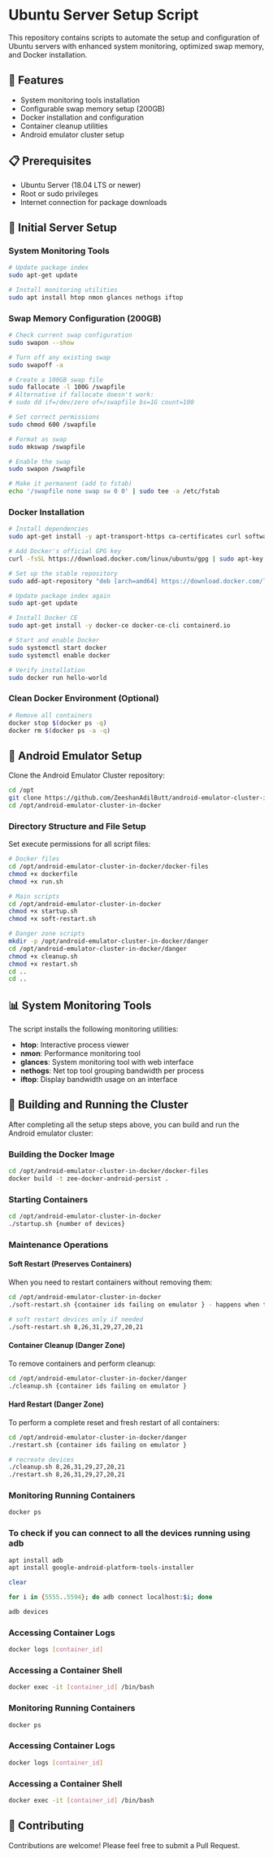 # Ubuntu Server Setup Script

This repository contains scripts to automate the setup and configuration of Ubuntu servers with enhanced system monitoring, optimized swap memory, and Docker installation.

## 🚀 Features

- System monitoring tools installation
- Configurable swap memory setup (200GB)
- Docker installation and configuration
- Container cleanup utilities
- Android emulator cluster setup

## 📋 Prerequisites

- Ubuntu Server (18.04 LTS or newer)
- Root or sudo privileges
- Internet connection for package downloads

## 🔧 Initial Server Setup

### System Monitoring Tools

```bash
# Update package index
sudo apt-get update

# Install monitoring utilities
sudo apt install htop nmon glances nethogs iftop
```

### Swap Memory Configuration (200GB)

```bash
# Check current swap configuration
sudo swapon --show

# Turn off any existing swap
sudo swapoff -a

# Create a 100GB swap file
sudo fallocate -l 100G /swapfile
# Alternative if fallocate doesn't work:
# sudo dd if=/dev/zero of=/swapfile bs=1G count=100

# Set correct permissions
sudo chmod 600 /swapfile

# Format as swap
sudo mkswap /swapfile

# Enable the swap
sudo swapon /swapfile

# Make it permanent (add to fstab)
echo '/swapfile none swap sw 0 0' | sudo tee -a /etc/fstab
```

### Docker Installation

```bash
# Install dependencies
sudo apt-get install -y apt-transport-https ca-certificates curl software-properties-common

# Add Docker's official GPG key
curl -fsSL https://download.docker.com/linux/ubuntu/gpg | sudo apt-key add -

# Set up the stable repository
sudo add-apt-repository "deb [arch=amd64] https://download.docker.com/linux/ubuntu $(lsb_release -cs) stable"

# Update package index again
sudo apt-get update

# Install Docker CE
sudo apt-get install -y docker-ce docker-ce-cli containerd.io

# Start and enable Docker
sudo systemctl start docker
sudo systemctl enable docker

# Verify installation
sudo docker run hello-world
```

### Clean Docker Environment (Optional)
```bash
# Remove all containers
docker stop $(docker ps -q)
docker rm $(docker ps -a -q)
```

## 📁 Android Emulator Setup

Clone the Android Emulator Cluster repository:

```bash
cd /opt
git clone https://github.com/ZeeshanAdilButt/android-emulator-cluster-in-docker.git
cd /opt/android-emulator-cluster-in-docker
```

### Directory Structure and File Setup

Set execute permissions for all script files:

```bash
# Docker files
cd /opt/android-emulator-cluster-in-docker/docker-files
chmod +x dockerfile
chmod +x run.sh

# Main scripts
cd /opt/android-emulator-cluster-in-docker
chmod +x startup.sh
chmod +x soft-restart.sh

# Danger zone scripts
mkdir -p /opt/android-emulator-cluster-in-docker/danger
cd /opt/android-emulator-cluster-in-docker/danger
chmod +x cleanup.sh
chmod +x restart.sh
cd .. 
cd .. 
```

## 📊 System Monitoring Tools

The script installs the following monitoring utilities:

- **htop**: Interactive process viewer
- **nmon**: Performance monitoring tool
- **glances**: System monitoring tool with web interface
- **nethogs**: Net top tool grouping bandwidth per process
- **iftop**: Display bandwidth usage on an interface


## 🚀 Building and Running the Cluster

After completing all the setup steps above, you can build and run the Android emulator cluster:

### Building the Docker Image
```bash
cd /opt/android-emulator-cluster-in-docker/docker-files
docker build -t zee-docker-android-persist .
```

### Starting Containers
```bash
cd /opt/android-emulator-cluster-in-docker
./startup.sh {number of devices}
```

### Maintenance Operations

#### Soft Restart (Preserves Containers)
When you need to restart containers without removing them:
```bash
cd /opt/android-emulator-cluster-in-docker
./soft-restart.sh {container ids failing on emulator } - happens when the resources are not shared equally

# soft restart devices only if needed
./soft-restart.sh 8,26,31,29,27,20,21
```

#### Container Cleanup (Danger Zone)
To remove containers and perform cleanup:
```bash
cd /opt/android-emulator-cluster-in-docker/danger
./cleanup.sh {container ids failing on emulator }
```

#### Hard Restart (Danger Zone)
To perform a complete reset and fresh restart of all containers:
```bash
cd /opt/android-emulator-cluster-in-docker/danger
./restart.sh {container ids failing on emulator }

# recreate devices
./cleanup.sh 8,26,31,29,27,20,21
./restart.sh 8,26,31,29,27,20,21
```

### Monitoring Running Containers
```bash
docker ps
```

### To check if you can connect to all the devices running using adb

```bash
apt install adb
apt install google-android-platform-tools-installer

clear

for i in {5555..5594}; do adb connect localhost:$i; done

adb devices
```

### Accessing Container Logs
```bash
docker logs [container_id]
```

### Accessing a Container Shell
```bash
docker exec -it [container_id] /bin/bash
```

### Monitoring Running Containers
```bash
docker ps
```

### Accessing Container Logs
```bash
docker logs [container_id]
```

### Accessing a Container Shell
```bash
docker exec -it [container_id] /bin/bash
```

## 👥 Contributing

Contributions are welcome! Please feel free to submit a Pull Request.